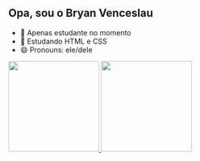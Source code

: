 ## Opa, sou o Bryan Venceslau

- 🔭 Apenas estudante no momento
- 🌱 Estudando HTML e CSS
- 😄 Pronouns: ele/dele
 
<div>
 <a href="https://github.com/BryanVenceslau">
 <img height="180em" src="https://github-readme-stats.vercel.app/api?username=BryanVenceslau&show_icons=true&theme=omni" />
 <img height="180em" src="https://github-readme-stats.vercel.app/api/top-langs/?username=BryanVenceslau&layout=compact" />
</div>
